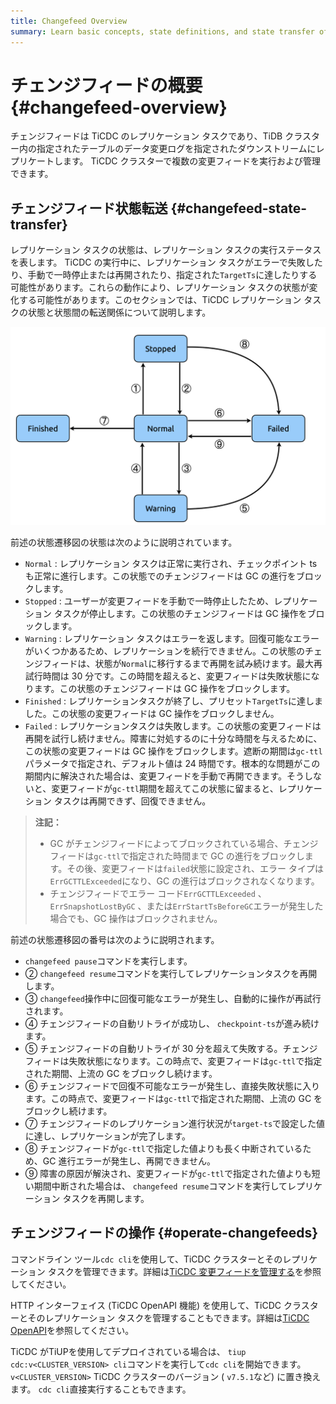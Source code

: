 ```yaml
---
title: Changefeed Overview
summary: Learn basic concepts, state definitions, and state transfer of changefeeds.
---
```


# チェンジフィードの概要 {#changefeed-overview}

チェンジフィードは TiCDC のレプリケーション タスクであり、TiDB クラスター内の指定されたテーブルのデータ変更ログを指定されたダウンストリームにレプリケートします。 TiCDC クラスターで複数の変更フィードを実行および管理できます。

## チェンジフィード状態転送 {#changefeed-state-transfer}

レプリケーション タスクの状態は、レプリケーション タスクの実行ステータスを表します。 TiCDC の実行中に、レプリケーション タスクがエラーで失敗したり、手動で一時停止または再開されたり、指定された`TargetTs`に達したりする可能性があります。これらの動作により、レプリケーション タスクの状態が変化する可能性があります。このセクションでは、TiCDC レプリケーション タスクの状態と状態間の転送関係について説明します。

![TiCDC state transfer](/media/ticdc/ticdc-changefeed-state-transfer.png)

前述の状態遷移図の状態は次のように説明されています。

-   `Normal` : レプリケーション タスクは正常に実行され、チェックポイント ts も正常に進行します。この状態でのチェンジフィードは GC の進行をブロックします。
-   `Stopped` : ユーザーが変更フィードを手動で一時停止したため、レプリケーション タスクが停止します。この状態のチェンジフィードは GC 操作をブロックします。
-   `Warning` : レプリケーション タスクはエラーを返します。回復可能なエラーがいくつかあるため、レプリケーションを続行できません。この状態のチェンジフィードは、状態が`Normal`に移行するまで再開を試み続けます。最大再試行時間は 30 分です。この時間を超えると、変更フィードは失敗状態になります。この状態のチェンジフィードは GC 操作をブロックします。
-   `Finished` : レプリケーションタスクが終了し、プリセット`TargetTs`に達しました。この状態の変更フィードは GC 操作をブロックしません。
-   `Failed` : レプリケーションタスクは失敗します。この状態の変更フィードは再開を試行し続けません。障害に対処するのに十分な時間を与えるために、この状態の変更フィードは GC 操作をブロックします。遮断の期間は`gc-ttl`パラメータで指定され、デフォルト値は 24 時間です。根本的な問題がこの期間内に解決された場合は、変更フィードを手動で再開できます。そうしないと、変更フィードが`gc-ttl`期間を超えてこの状態に留まると、レプリケーション タスクは再開できず、回復できません。

> **注記：**
>
> -   GC がチェンジフィードによってブロックされている場合、チェンジフィードは`gc-ttl`で指定された時間まで GC の進行をブロックします。その後、変更フィードは`failed`状態に設定され、エラー タイプは`ErrGCTTLExceeded`になり、GC の進行はブロックされなくなります。
> -   チェンジフィードでエラー コード`ErrGCTTLExceeded` 、 `ErrSnapshotLostByGC` 、または`ErrStartTsBeforeGC`エラーが発生した場合でも、GC 操作はブロックされません。

前述の状態遷移図の番号は次のように説明されます。

-   `changefeed pause`コマンドを実行します。
-   ② `changefeed resume`コマンドを実行してレプリケーションタスクを再開します。
-   ③ `changefeed`操作中に回復可能なエラーが発生し、自動的に操作が再試行されます。
-   ④ チェンジフィードの自動リトライが成功し、 `checkpoint-ts`が進み続けます。
-   ⑤ チェンジフィードの自動リトライが 30 分を超えて失敗する。チェンジフィードは失敗状態になります。この時点で、変更フィードは`gc-ttl`で指定された期間、上流の GC をブロックし続けます。
-   ⑥ チェンジフィードで回復不可能なエラーが発生し、直接失敗状態に入ります。この時点で、変更フィードは`gc-ttl`で指定された期間、上流の GC をブロックし続けます。
-   ⑦ チェンジフィードのレプリケーション進行状況が`target-ts`で設定した値に達し、レプリケーションが完了します。
-   ⑧ チェンジフィードが`gc-ttl`で指定した値よりも長く中断されているため、GC 進行エラーが発生し、再開できません。
-   ⑨ 障害の原因が解決され、変更フィードが`gc-ttl`で指定された値よりも短い期間中断された場合は、 `changefeed resume`コマンドを実行してレプリケーション タスクを再開します。

## チェンジフィードの操作 {#operate-changefeeds}

コマンドライン ツール`cdc cli`を使用して、TiCDC クラスターとそのレプリケーション タスクを管理できます。詳細は[TiCDC 変更フィードを管理する](/ticdc/ticdc-manage-changefeed.md)を参照してください。

HTTP インターフェイス (TiCDC OpenAPI 機能) を使用して、TiCDC クラスターとそのレプリケーション タスクを管理することもできます。詳細は[TiCDC OpenAPI](/ticdc/ticdc-open-api.md)を参照してください。

TiCDC がTiUPを使用してデプロイされている場合は、 `tiup cdc:v<CLUSTER_VERSION> cli`コマンドを実行して`cdc cli`を開始できます。 `v<CLUSTER_VERSION>` TiCDC クラスターのバージョン ( `v7.5.1`など) に置き換えます。 `cdc cli`直接実行することもできます。
